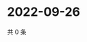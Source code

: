 # 2022-09-26

共 0 条

<!-- BEGIN WEIBO -->
<!-- 最后更新时间 Mon Sep 26 2022 12:28:25 GMT+0800 (China Standard Time) -->

<!-- END WEIBO -->

